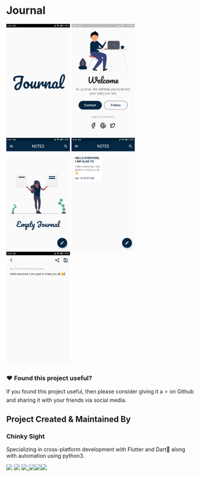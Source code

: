 # Journal
<img src="images/journal.png" height="300em"/> <img src="images/loginpage.png" height="300em" /> <img src="images/empty_home.png" height="300em" /> <img src="images/home.png" height="300em" /> <img src="images/write_journal.png" height="300em"/>

### :heart: Found this project useful?

If you found this project useful, then please consider giving it a :star: on Github and sharing it with your friends via social media.

## Project Created & Maintained By

### Chinky Sight

Specializing in cross-platform development with Flutter and Dart🎯 along with automation using python3.

<a href="https://play.google.com/store/apps/developer?id=Chinky+Sight"><img src="https://img.icons8.com/clouds/65/000000/google-play.png"/></a> 
<a href="https://twitter.com/ChinkySight"><img src="https://img.icons8.com/cute-clipart/64/000000/twitter.png"/></a>
<a href="https://www.facebook.com/chinkysight19"><img src="https://img.icons8.com/cute-clipart/64/000000/facebook-new.png"/>
<a href="https://www.instagram.com/chinkysight/"><img src="https://img.icons8.com/cute-clipart/64/000000/instagram-new.png"/></a><a href="https://stackoverflow.com/users/13023928/chinky-sight?tab=profile"><img src="https://img.icons8.com/color/64/000000/stackoverflow.png"/></a><a href="https://chinkysight.home.blog/"><img src="https://img.icons8.com/clouds/64/000000/domain.png"/></a>
